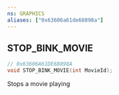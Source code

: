 ```yaml
---
ns: GRAPHICS
aliases: ["0x63606a61de68898a"]
---
```

## STOP_BINK_MOVIE

```c
// 0x63606A61DE68898A
void STOP_BINK_MOVIE(int MovieId);
```

Stops a movie playing

